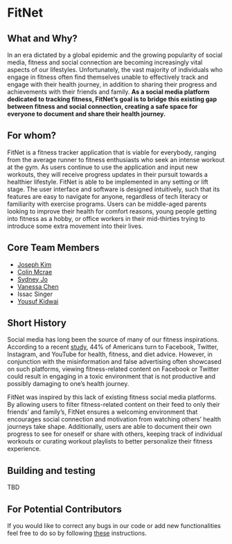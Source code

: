 # FitNet 

## What and Why? 
In an era dictated by a global epidemic and the growing popularity of social media, fitness and social connection are becoming increasingly vital aspects of our lifestyles. Unfortunately, the vast majority of individuals who engage in fitness often find themselves unable to effectively track and engage with their health journey, in addition to sharing their progress and achievements with their friends and family. **As a social media platform dedicated to tracking fitness, FitNet’s goal is to bridge this existing gap between fitness and social connection, creating a safe space for everyone to document and share their health journey.**

## For whom? 
FitNet is a fitness tracker application that is viable for everybody, ranging from the average runner to fitness enthusiasts who seek an intense workout at the gym. As users continue to use the application and input new workouts, they will receive progress updates in their pursuit towards a healthier lifestyle. FitNet is able to be implemented in any setting or lift stage. The user interface and software is designed intuitively, such that its features are easy to navigate for anyone, regardless of tech literacy or familiarity with exercise programs. Users can be middle-aged parents looking to improve their health for comfort reasons, young people getting into fitness as a hobby, or office workers in their mid-thirties trying to introduce some extra movement into their lives. 

## Core Team Members 
- [Joseph Kim](github.com/jk6236)
- [Colin Mcrae](@crm584) 
- [Sydney Jo](@selftimersyd)
- [Vanessa Chen](github.com/vc1530)
- Issac Singer 
- [Yousuf Kidwai](@yousufkidwai) 

## Short History 
Social media has long been the source of many of our fitness inspirations. According to a recent [study](https://www.forbes.com/sites/petersuciu/2019/11/06/is-social-media-the-best-place-to-get-fitness-and-health-advice/?sh=48407e158614), 44% of Americans turn to Facebook, Twitter, Instagram, and YouTube for health, fitness, and diet advice. However, in conjunction with the misinformation and false advertising often showcased on such platforms, viewing fitness-related content on Facebook or Twitter could result in engaging in a toxic environment that is not productive and possibly damaging to one’s health journey. 

FitNet was inspired by this lack of existing fitness social media platforms. By allowing users to filter fitness-related content on their feed to only their friends’ and family’s, FitNet ensures a welcoming environment that encourages social connection and motivation from watching others’ health journeys take shape. Additionally, users are able to document their own progress to see for oneself or share with others, keeping track of individual workouts or curating workout playlists to better personalize their fitness experience. 

## Building and testing 
TBD 

## For Potential Contributors 
If you would like to correct any bugs in our code or add new functionalities feel free to do so by following [these](./CONTRIBUTING.md) instructions.  
